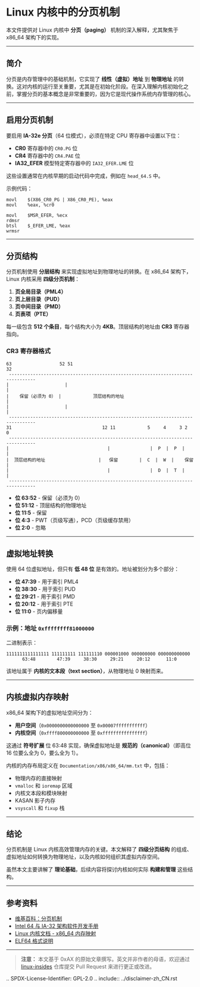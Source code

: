 # Linux 内核中的分页机制

本文件提供对 Linux 内核中 **分页（paging）** 机制的深入解释，尤其聚焦于 x86_64 架构下的实现。

---

## 简介

分页是内存管理中的基础机制，它实现了 **线性（虚拟）地址** 到 **物理地址** 的转换。这对内核的运行至关重要，尤其是在初始化阶段。在深入理解内核初始化之前，掌握分页的基本概念是非常重要的，因为它是现代操作系统内存管理的核心。

---

## 启用分页机制

要启用 **IA-32e 分页**（64 位模式），必须在特定 CPU 寄存器中设置以下位：

- **CR0** 寄存器中的 `CR0.PG` 位
- **CR4** 寄存器中的 `CR4.PAE` 位
- **IA32_EFER** 模型特定寄存器中的 `IA32_EFER.LME` 位

这些设置通常在内核早期的启动代码中完成，例如在 `head_64.S` 中。

示例代码：
```assembly
movl	$(X86_CR0_PG | X86_CR0_PE), %eax
movl	%eax, %cr0

movl	$MSR_EFER, %ecx
rdmsr
btsl	$_EFER_LME, %eax
wrmsr
```

---

## 分页结构

分页机制使用 **分层结构** 来实现虚拟地址到物理地址的转换。在 x86_64 架构下，Linux 内核采用 **四级分页机制**：

1. **页全局目录（PML4）**
2. **页上层目录（PUD）**
3. **页中间目录（PMD）**
4. **页表项（PTE）**

每一级包含 **512 个条目**，每个结构大小为 **4KB**。顶层结构的地址由 **CR3** 寄存器指向。

### CR3 寄存器格式

```
63                  52 51                                                        32
 --------------------------------------------------------------------------------
|                     |                                                          |
|    保留（必须为 0） |            顶层结构的地址                              |
|                     |                                                          |
 --------------------------------------------------------------------------------
31                                  12 11            5     4     3 2             0
 --------------------------------------------------------------------------------
|                                     |               |  P  |  P  |              |
|  顶层结构的地址                    |   保留        |  C  |  W  |    保留      |
|                                     |               |  D  |  T  |              |
 --------------------------------------------------------------------------------
```

- **位 63:52** - 保留（必须为 0）
- **位 51:12** - 顶层结构的物理地址
- **位 11:5** - 保留
- **位 4:3** - PWT（页级写通），PCD（页级缓存禁用）
- **位 2:0** - 忽略

---

## 虚拟地址转换

使用 64 位虚拟地址，但只有 **低 48 位** 是有效的。地址被划分为多个部分：

- **位 47:39** - 用于索引 PML4
- **位 38:30** - 用于索引 PUD
- **位 29:21** - 用于索引 PMD
- **位 20:12** - 用于索引 PTE
- **位 11:0** - 页内偏移量

### 示例：地址 `0xffffffff81000000`

二进制表示：
```
1111111111111111 111111111 111111110 000001000 000000000 000000000000
      63:48        47:39     38:30     29:21     20:12      11:0
```

该地址属于 **内核的文本段（text section）**，从物理地址 0 映射而来。

---

## 内核虚拟内存映射

x86_64 架构下的虚拟地址空间分为：

- **用户空间**（`0x0000000000000000` 至 `0x00007fffffffffff`）
- **内核空间**（`0xffff800000000000` 至 `0xffffffffffffffff`）

这通过 **符号扩展** 位 63:48 实现，确保虚拟地址是 **规范的（canonical）**（即高位 16 位要么全为 0，要么全为 1）。

内核的内存布局定义在 `Documentation/x86/x86_64/mm.txt` 中，包括：

- 物理内存的直接映射
- `vmalloc` 和 `ioremap` 区域
- 内核文本段和模块映射
- KASAN 影子内存
- `vsyscall` 和 `fixup` 栈

---

## 结论

分页机制是 Linux 内核高效管理内存的关键。本文解释了 **四级分页结构** 的组成、虚拟地址如何转换为物理地址，以及内核如何组织其虚拟内存空间。

虽然本文主要讲解了 **理论基础**，后续内容将探讨内核如何实际 **构建和管理** 这些结构。

---

## 参考资料

- [维基百科：分页机制](http://en.wikipedia.org/wiki/Paging)
- [Intel 64 与 IA-32 架构软件开发手册](http://www.intel.com/content/www/us/en/processors/architectures-software-developer-manuals.html)
- [Linux 内核文档 - x86_64 内存映射](https://github.com/torvalds/linux/blob/16f73eb02d7e1765ccab3d2018e0bd98eb93d973/Documentation/x86/x86_64/mm.txt)
- [ELF64 格式说明](https://github.com/0xAX/linux-insides/blob/master/Theory/ELF.md)

---

> **注意：** 本文基于 0xAX 的原始文章撰写。英文并非作者的母语，欢迎通过 [linux-insides](https://github.com/0xAX/linux-insides) 仓库提交 Pull Request 来进行更正或改进。

.. SPDX-License-Identifier: GPL-2.0
.. include:: ../disclaimer-zh_CN.rst
